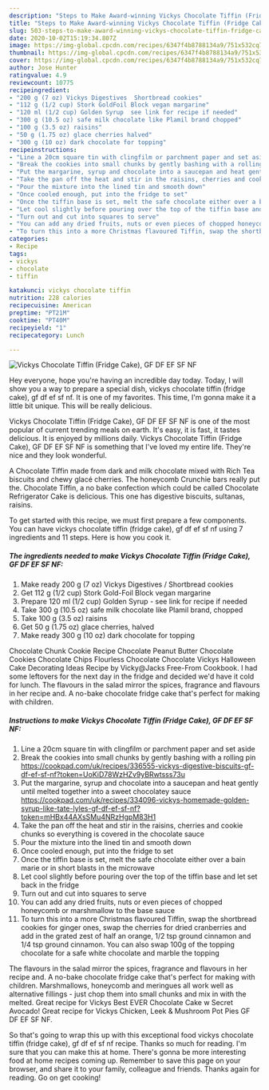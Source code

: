 ```yaml
---
description: "Steps to Make Award-winning Vickys Chocolate Tiffin (Fridge Cake), GF DF EF SF NF"
title: "Steps to Make Award-winning Vickys Chocolate Tiffin (Fridge Cake), GF DF EF SF NF"
slug: 503-steps-to-make-award-winning-vickys-chocolate-tiffin-fridge-cake-gf-df-ef-sf-nf
date: 2020-10-02T15:19:34.807Z
image: https://img-global.cpcdn.com/recipes/6347f4b8788134a9/751x532cq70/vickys-chocolate-tiffin-fridge-cake-gf-df-ef-sf-nf-recipe-main-photo.jpg
thumbnail: https://img-global.cpcdn.com/recipes/6347f4b8788134a9/751x532cq70/vickys-chocolate-tiffin-fridge-cake-gf-df-ef-sf-nf-recipe-main-photo.jpg
cover: https://img-global.cpcdn.com/recipes/6347f4b8788134a9/751x532cq70/vickys-chocolate-tiffin-fridge-cake-gf-df-ef-sf-nf-recipe-main-photo.jpg
author: Jose Hunter
ratingvalue: 4.9
reviewcount: 10775
recipeingredient:
- "200 g (7 oz) Vickys Digestives  Shortbread cookies"
- "112 g (1/2 cup) Stork GoldFoil Block vegan margarine"
- "120 ml (1/2 cup) Golden Syrup  see link for recipe if needed"
- "300 g (10.5 oz) safe milk chocolate like Plamil brand chopped"
- "100 g (3.5 oz) raisins"
- "50 g (1.75 oz) glace cherries halved"
- "300 g (10 oz) dark chocolate for topping"
recipeinstructions:
- "Line a 20cm square tin with clingfilm or parchment paper and set aside"
- "Break the cookies into small chunks by gently bashing with a rolling pin https://cookpad.com/uk/recipes/336555-vickys-digestive-biscuits-gf-df-ef-sf-nf?token=UoKiD78WzHZv9yBRwtsss73u"
- "Put the margarine, syrup and chocolate into a saucepan and heat gently until melted together into a sweet chocolatey sauce https://cookpad.com/uk/recipes/334096-vickys-homemade-golden-syrup-like-tate-lyles-gf-df-ef-sf-nf?token=mHBx44AXsSMu4NRzHgpM83H1"
- "Take the pan off the heat and stir in the raisins, cherries and cookie chunks so everything is covered in the chocolate sauce"
- "Pour the mixture into the lined tin and smooth down"
- "Once cooled enough, put into the fridge to set"
- "Once the tiffin base is set, melt the safe chocolate either over a bain marie or in short blasts in the microwave"
- "Let cool slightly before pouring over the top of the tiffin base and let set back in the fridge"
- "Turn out and cut into squares to serve"
- "You can add any dried fruits, nuts or even pieces of chopped honeycomb or marshmallow to the base sauce"
- "To turn this into a more Christmas flavoured Tiffin, swap the shortbread cookies for ginger ones, swap the cherries for dried cranberries and add in the grated zest of half an orange, 1/2 tsp ground cinnamon and 1/4 tsp ground cinnamon. You can also swap 100g of the topping chocolate for a safe white chocolate and marble the topping"
categories:
- Recipe
tags:
- vickys
- chocolate
- tiffin

katakunci: vickys chocolate tiffin 
nutrition: 228 calories
recipecuisine: American
preptime: "PT21M"
cooktime: "PT40M"
recipeyield: "1"
recipecategory: Lunch

---
```



![Vickys Chocolate Tiffin (Fridge Cake), GF DF EF SF NF](https://img-global.cpcdn.com/recipes/6347f4b8788134a9/751x532cq70/vickys-chocolate-tiffin-fridge-cake-gf-df-ef-sf-nf-recipe-main-photo.jpg)

Hey everyone, hope you're having an incredible day today. Today, I will show you a way to prepare a special dish, vickys chocolate tiffin (fridge cake), gf df ef sf nf. It is one of my favorites. This time, I'm gonna make it a little bit unique. This will be really delicious.

Vickys Chocolate Tiffin (Fridge Cake), GF DF EF SF NF is one of the most popular of current trending meals on earth. It's easy, it is fast, it tastes delicious. It is enjoyed by millions daily. Vickys Chocolate Tiffin (Fridge Cake), GF DF EF SF NF is something that I've loved my entire life. They're nice and they look wonderful.

A Chocolate Tiffin made from dark and milk chocolate mixed with Rich Tea biscuits and chewy glacé cherries. The honeycomb Crunchie bars really put the. Chocolate Tiffin, a no bake confection which could be called Chocolate Refrigerator Cake is delicious. This one has digestive biscuits, sultanas, raisins.


To get started with this recipe, we must first prepare a few components. You can have vickys chocolate tiffin (fridge cake), gf df ef sf nf using 7 ingredients and 11 steps. Here is how you cook it.

<!--inarticleads1-->

##### The ingredients needed to make Vickys Chocolate Tiffin (Fridge Cake), GF DF EF SF NF:

1. Make ready 200 g (7 oz) Vickys Digestives / Shortbread cookies
1. Get 112 g (1/2 cup) Stork Gold-Foil Block vegan margarine
1. Prepare 120 ml (1/2 cup) Golden Syrup - see link for recipe if needed
1. Take 300 g (10.5 oz) safe milk chocolate like Plamil brand, chopped
1. Take 100 g (3.5 oz) raisins
1. Get 50 g (1.75 oz) glace cherries, halved
1. Make ready 300 g (10 oz) dark chocolate for topping


Chocolate Chunk Cookie Recipe Chocolate Peanut Butter Chocolate Cookies Chocolate Chips Flourless Chocolate Chocolate Vickys Halloween Cake Decorating Ideas Recipe by Vicky@Jacks Free-From Cookbook. I had some leftovers for the next day in the fridge and decided we&#39;d have it cold for lunch. The flavours in the salad mirror the spices, fragrance and flavours in her recipe and. A no-bake chocolate fridge cake that&#39;s perfect for making with children. 

<!--inarticleads2-->

##### Instructions to make Vickys Chocolate Tiffin (Fridge Cake), GF DF EF SF NF:

1. Line a 20cm square tin with clingfilm or parchment paper and set aside
1. Break the cookies into small chunks by gently bashing with a rolling pin https://cookpad.com/uk/recipes/336555-vickys-digestive-biscuits-gf-df-ef-sf-nf?token=UoKiD78WzHZv9yBRwtsss73u
1. Put the margarine, syrup and chocolate into a saucepan and heat gently until melted together into a sweet chocolatey sauce https://cookpad.com/uk/recipes/334096-vickys-homemade-golden-syrup-like-tate-lyles-gf-df-ef-sf-nf?token=mHBx44AXsSMu4NRzHgpM83H1
1. Take the pan off the heat and stir in the raisins, cherries and cookie chunks so everything is covered in the chocolate sauce
1. Pour the mixture into the lined tin and smooth down
1. Once cooled enough, put into the fridge to set
1. Once the tiffin base is set, melt the safe chocolate either over a bain marie or in short blasts in the microwave
1. Let cool slightly before pouring over the top of the tiffin base and let set back in the fridge
1. Turn out and cut into squares to serve
1. You can add any dried fruits, nuts or even pieces of chopped honeycomb or marshmallow to the base sauce
1. To turn this into a more Christmas flavoured Tiffin, swap the shortbread cookies for ginger ones, swap the cherries for dried cranberries and add in the grated zest of half an orange, 1/2 tsp ground cinnamon and 1/4 tsp ground cinnamon. You can also swap 100g of the topping chocolate for a safe white chocolate and marble the topping


The flavours in the salad mirror the spices, fragrance and flavours in her recipe and. A no-bake chocolate fridge cake that&#39;s perfect for making with children. Marshmallows, honeycomb and meringues all work well as alternative fillings - just chop them into small chunks and mix in with the melted. Great recipe for Vickys Best EVER Chocolate Cake w Secret Avocado! Great recipe for Vickys Chicken, Leek &amp; Mushroom Pot Pies GF DF EF SF NF. 

So that's going to wrap this up with this exceptional food vickys chocolate tiffin (fridge cake), gf df ef sf nf recipe. Thanks so much for reading. I'm sure that you can make this at home. There's gonna be more interesting food at home recipes coming up. Remember to save this page on your browser, and share it to your family, colleague and friends. Thanks again for reading. Go on get cooking!
